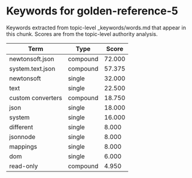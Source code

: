# Keywords for golden-reference-5

Keywords extracted from topic-level _keywords/words.md that appear in this chunk.
Scores are from the topic-level authority analysis.

| Term | Type | Score |
|------|------|-------|
| newtonsoft.json | compound | 72.000 |
| system.text.json | compound | 57.375 |
| newtonsoft | single | 32.000 |
| text | single | 22.500 |
| custom converters | compound | 18.750 |
| json | single | 18.000 |
| system | single | 16.000 |
| different | single | 8.000 |
| jsonnode | single | 8.000 |
| mappings | single | 8.000 |
| dom | single | 6.000 |
| read-only | compound | 4.950 |
